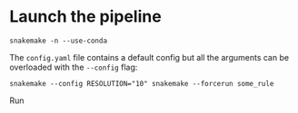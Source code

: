 # Launch the pipeline

```
snakemake -n --use-conda
```

The `config.yaml` file contains a default config but all the arguments can be overloaded with the `--config` flag:
```
snakemake --config RESOLUTION="10" snakemake --forcerun some_rule
```

Run
